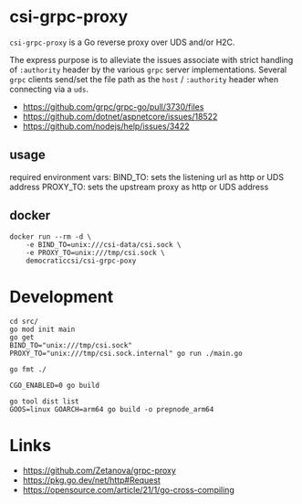 # csi-grpc-proxy

`csi-grpc-proxy` is a Go reverse proxy over UDS and/or H2C.

The express purpose is to alleviate the issues associate with strict handling
of `:authority` header by the various `grpc` server implementations. Several
`grpc` clients send/set the file path as the `host` / `:authority` header when
connecting via a `uds`. 

- https://github.com/grpc/grpc-go/pull/3730/files
- https://github.com/dotnet/aspnetcore/issues/18522
- https://github.com/nodejs/help/issues/3422

## usage

required environment vars:
BIND_TO: sets the listening url as http or UDS address
PROXY_TO: sets the upstream proxy as http or UDS address

## docker
```
docker run --rm -d \
    -e BIND_TO=unix:///csi-data/csi.sock \
    -e PROXY_TO=unix:///tmp/csi.sock \
    democraticcsi/csi-grpc-poxy
```

# Development

```
cd src/
go mod init main
go get
BIND_TO="unix:///tmp/csi.sock" PROXY_TO="unix:///tmp/csi.sock.internal" go run ./main.go

go fmt ./

CGO_ENABLED=0 go build

go tool dist list
GOOS=linux GOARCH=arm64 go build -o prepnode_arm64
```

# Links

- https://github.com/Zetanova/grpc-proxy
- https://pkg.go.dev/net/http#Request
- https://opensource.com/article/21/1/go-cross-compiling
